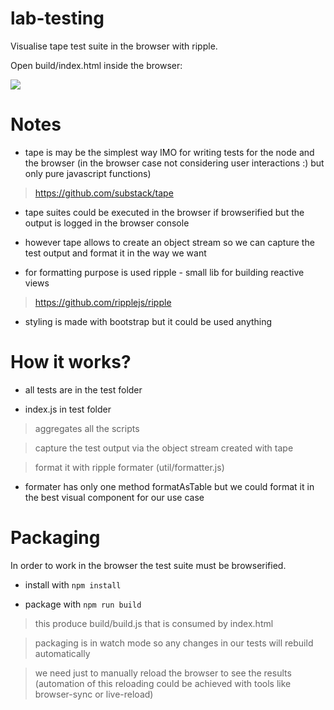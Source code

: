 # lab-testing

Visualise tape test suite in the browser with ripple.

Open build/index.html inside the browser:

![](https://github.com/pltod/lab-testing/blob/master/images/test-suite-browser.png)



# Notes

* tape is may be the simplest way IMO for writing tests for the node and the browser (in the browser case not considering user interactions :) but only pure javascript functions)

> https://github.com/substack/tape

* tape suites could be executed in the browser if browserified but the output is logged in the browser console

* however tape allows to create an object stream so we can capture the test output and format it in the way we want

* for formatting purpose is used ripple - small lib for building reactive views

> https://github.com/ripplejs/ripple

 
* styling is made with bootstrap but it could be used anything


# How it works?

* all tests are in the test folder

* index.js in test folder

> aggregates all the scripts

> capture the test output via the object stream created with tape

> format it with ripple formater (util/formatter.js)

* formater has only one method formatAsTable but we could format it in the best visual component for our use case



# Packaging

In order to work in the browser the test suite must be browserified.

* install with ```npm install```

* package with ```npm run build```

> this produce build/build.js that is consumed by index.html

> packaging is in watch mode so any changes in our tests will rebuild automatically

> we need just to manually reload the browser to see the results (automation of this reloading could be achieved with tools like browser-sync or live-reload)




